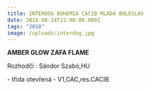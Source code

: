 ```yaml
---
title: INTERDOG BOHEMIA CACIB MLADÁ BOLESLAV
date: 2018-08-24T22:00:00.000Z
tags: "2018"
image: /uploads/interdog.jpg
---
```

**AMBER GLOW ZAFA FLAME**

Rozhodčí : Sándor Szabó,HU

\- třída otevřená - V1,CAC,res.CACIB